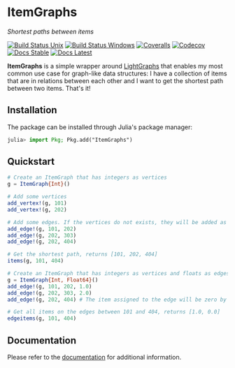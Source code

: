 # ItemGraphs

*Shortest paths between items*

[![Build Status Unix][travis-badge]][travis-url] [![Build Status Windows][av-badge]][av-url] [![Coveralls][coveralls-badge]][coveralls-url] [![Codecov][codecov-badge]][codecov-url] [![Docs Stable][docs-badge-stable]][docs-url-stable] [![Docs Latest][docs-badge-dev]][docs-url-dev]

**ItemGraphs** is a simple wrapper around [LightGraphs](https://github.com/JuliaGraphs/LightGraphs.jl) that
enables my most common use case for graph-like data structures:
I have a collection of items that are in relations between each other and I want to get the shortest path
between two items.
That's it!

## Installation

The package can be installed through Julia's package manager:

```julia
julia> import Pkg; Pkg.add("ItemGraphs")
```

## Quickstart

```julia
# Create an ItemGraph that has integers as vertices
g = ItemGraph{Int}()

# Add some vertices
add_vertex!(g, 101)
add_vertex!(g, 202)

# Add some edges. If the vertices do not exists, they will be added as well
add_edge!(g, 101, 202)
add_edge!(g, 202, 303)
add_edge!(g, 202, 404)

# Get the shortest path, returns [101, 202, 404]
items(g, 101, 404)

# Create an ItemGraph that has integers as vertices and floats as edges
g = ItemGraph{Int, Float64}()
add_edge!(g, 101, 202, 1.0)
add_edge!(g, 202, 303, 2.0)
add_edge!(g, 202, 404) # The item assigned to the edge will be zero by default

# Get all items on the edges between 101 and 404, returns [1.0, 0.0]
edgeitems(g, 101, 404)
```

## Documentation

Please refer to the [documentation][docs-url-stable] for additional
information.

[travis-badge]: https://travis-ci.org/helgee/ItemGraphs.jl.svg?branch=master
[travis-url]: https://travis-ci.org/helgee/ItemGraphs.jl
[av-badge]: https://ci.appveyor.com/api/projects/status/b6lb3lgtxeg2fr51?svg=true
[av-url]: https://ci.appveyor.com/project/helgee/itemgraphs-jl
[coveralls-badge]: https://coveralls.io/repos/github/helgee/ItemGraphs.jl/badge.svg?branch=master
[coveralls-url]: https://coveralls.io/github/helgee/ItemGraphs.jl?branch=master
[codecov-badge]: http://codecov.io/github/helgee/ItemGraphs.jl/coverage.svg?branch=master
[codecov-url]: http://codecov.io/github/helgee/ItemGraphs.jl?branch=master
[docs-badge-dev]: https://img.shields.io/badge/docs-dev-blue.svg
[docs-url-dev]: https://helgee.github.io/ItemGraphs.jl/dev/
[docs-badge-stable]: https://img.shields.io/badge/docs-stable-blue.svg
[docs-url-stable]: https://helgee.github.io/ItemGraphs.jl/stable/
